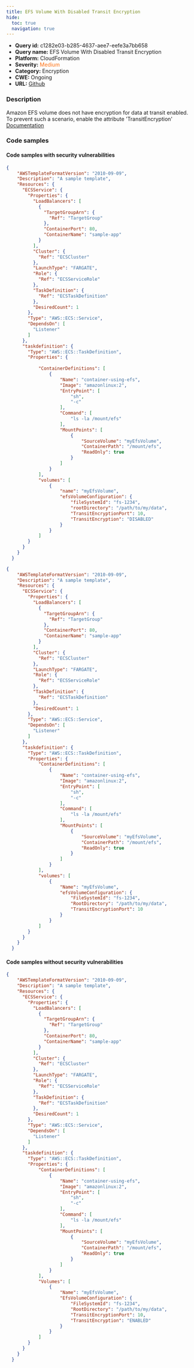```yaml
---
title: EFS Volume With Disabled Transit Encryption
hide:
  toc: true
  navigation: true
---
```


<style>
  .highlight .hll {
    background-color: #ff171742;
  }
  .md-content {
    max-width: 1100px;
    margin: 0 auto;
  }
</style>

-   **Query id:** c1282e03-b285-4637-aee7-eefe3a7bb658
-   **Query name:** EFS Volume With Disabled Transit Encryption
-   **Platform:** CloudFormation
-   **Severity:** <span style="color:#ff7213">Medium</span>
-   **Category:** Encryption
-   **CWE:** Ongoing
-   **URL:** [Github](https://github.com/Checkmarx/kics/tree/master/assets/queries/cloudFormation/aws/efs_volume_with_disabled_transit_encryption)

### Description
Amazon EFS volume does not have encryption for data at transit enabled. To prevent such a scenario, enable the attribute 'TransitEncryption'<br>
[Documentation](https://docs.aws.amazon.com/AmazonECS/latest/developerguide/efs-volumes.html)

### Code samples
#### Code samples with security vulnerabilities
```json title="Positive test num. 1 - json file" hl_lines="64"
{
    "AWSTemplateFormatVersion": "2010-09-09",
    "Description": "A sample template",
    "Resources": {
      "ECSService": {
        "Properties": {
          "LoadBalancers": [
            {
              "TargetGroupArn": {
                "Ref": "TargetGroup"
              },
              "ContainerPort": 80,
              "ContainerName": "sample-app"
            }
          ],
          "Cluster": {
            "Ref": "ECSCluster"
          },
          "LaunchType": "FARGATE",
          "Role": {
            "Ref": "ECSServiceRole"
          },
          "TaskDefinition": {
            "Ref": "ECSTaskDefinition"
          },
          "DesiredCount": 1
        },
        "Type": "AWS::ECS::Service",
        "DependsOn": [
          "Listener"
        ]
      },
      "taskdefinition": {
        "Type": "AWS::ECS::TaskDefinition",
        "Properties": {
            
            "ContainerDefinitions": [
                {
                    "Name": "container-using-efs",
                    "Image": "amazonlinux:2",
                    "EntryPoint": [
                        "sh",
                        "-c"
                    ],
                    "Command": [
                        "ls -la /mount/efs"
                    ],
                    "MountPoints": [
                        {
                            "SourceVolume": "myEfsVolume",
                            "ContainerPath": "/mount/efs",
                            "ReadOnly": true
                        }
                    ]
                }
            ],
            "volumes": [
                {
                    "name": "myEfsVolume",
                    "efsVolumeConfiguration": {
                        "fileSystemId": "fs-1234",
                        "rootDirectory": "/path/to/my/data",
                        "TransitEncryptionPort": 10,
                        "TransitEncryption": "DISABLED"
                    }
                }
            ]
        }
      }
    }
  }
```
```json title="Positive test num. 2 - json file" hl_lines="59"
{
    "AWSTemplateFormatVersion": "2010-09-09",
    "Description": "A sample template",
    "Resources": {
      "ECSService": {
        "Properties": {
          "LoadBalancers": [
            {
              "TargetGroupArn": {
                "Ref": "TargetGroup"
              },
              "ContainerPort": 80,
              "ContainerName": "sample-app"
            }
          ],
          "Cluster": {
            "Ref": "ECSCluster"
          },
          "LaunchType": "FARGATE",
          "Role": {
            "Ref": "ECSServiceRole"
          },
          "TaskDefinition": {
            "Ref": "ECSTaskDefinition"
          },
          "DesiredCount": 1
        },
        "Type": "AWS::ECS::Service",
        "DependsOn": [
          "Listener"
        ]
      },
      "taskdefinition": {
        "Type": "AWS::ECS::TaskDefinition",
        "Properties": {
            "ContainerDefinitions": [
                {
                    "Name": "container-using-efs",
                    "Image": "amazonlinux:2",
                    "EntryPoint": [
                        "sh",
                        "-c"
                    ],
                    "Command": [
                        "ls -la /mount/efs"
                    ],
                    "MountPoints": [
                        {
                            "SourceVolume": "myEfsVolume",
                            "ContainerPath": "/mount/efs",
                            "ReadOnly": true
                        }
                    ]
                }
            ],
            "volumes": [
                {
                    "Name": "myEfsVolume",
                    "efsVolumeConfiguration": {
                        "FileSystemId": "fs-1234",
                        "RootDirectory": "/path/to/my/data",
                        "TransitEncryptionPort": 10
                    }
                }
            ]
        }
      }
    }
  }
```


#### Code samples without security vulnerabilities
```json title="Negative test num. 1 - json file"
{
    "AWSTemplateFormatVersion": "2010-09-09",
    "Description": "A sample template",
    "Resources": {
      "ECSService": {
        "Properties": {
          "LoadBalancers": [
            {
              "TargetGroupArn": {
                "Ref": "TargetGroup"
              },
              "ContainerPort": 80,
              "ContainerName": "sample-app"
            }
          ],
          "Cluster": {
            "Ref": "ECSCluster"
          },
          "LaunchType": "FARGATE",
          "Role": {
            "Ref": "ECSServiceRole"
          },
          "TaskDefinition": {
            "Ref": "ECSTaskDefinition"
          },
          "DesiredCount": 1
        },
        "Type": "AWS::ECS::Service",
        "DependsOn": [
          "Listener"
        ]
      },
      "taskdefinition": {
        "Type": "AWS::ECS::TaskDefinition",
        "Properties": {
            "ContainerDefinitions": [
                {
                    "Name": "container-using-efs",
                    "Image": "amazonlinux:2",
                    "EntryPoint": [
                        "sh",
                        "-c"
                    ],
                    "Command": [
                        "ls -la /mount/efs"
                    ],
                    "MountPoints": [
                        {
                            "SourceVolume": "myEfsVolume",
                            "ContainerPath": "/mount/efs",
                            "ReadOnly": true
                        }
                    ]
                }
            ],
            "Volumes": [
                {
                    "Name": "myEfsVolume",
                    "EfsVolumeConfiguration": {
                        "FileSystemId": "fs-1234",
                        "RootDirectory": "/path/to/my/data",
                        "TransitEncryptionPort": 10,
                        "TransitEncryption": "ENABLED"
                    }
                }
            ]
        }
      }
    }
  }
```
